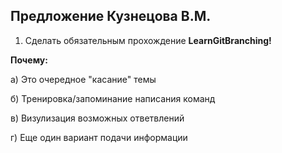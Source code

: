 ## Предложение Кузнецова В.М.

1. Сделать обязательным прохождение **LearnGitBranching!**

**Почему:**

а) Это очередное "касание" темы

б) Тренировка/запоминание написания команд

в) Визулизация возможных ответвлений

г) Еще один вариант подачи информации